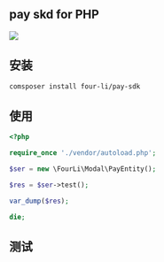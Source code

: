 pay skd for PHP
--- 

![](https://img.shields.io/badge/oms.sdk-v.1.0-brightgreen.svg)

## 安装

```bash
comsposer install four-li/pay-sdk
```

## 使用

```php
<?php

require_once './vendor/autoload.php';

$ser = new \FourLi\Modal\PayEntity();

$res = $ser->test();

var_dump($res);

die;
```

## 测试
